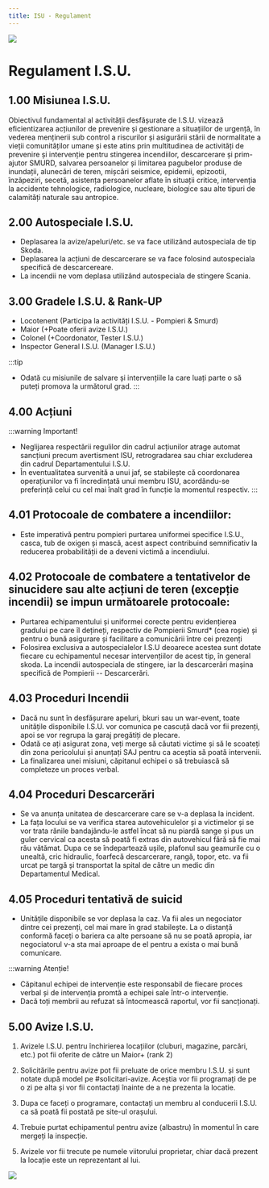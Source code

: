 ```yaml
---
title: ISU - Regulament
---
```


![](https://i.imgur.com/LvfaJB2.png)

# <span class="title-font">Regulament I.S.U.</span>

## 1.00 Misiunea I.S.U.
Obiectivul fundamental al activității desfășurate de I.S.U. vizează eficientizarea acțiunilor de prevenire și gestionare a situațiilor de urgență, în vederea menținerii sub control a riscurilor și asigurării stării de normalitate a vieții comunităților umane și este atins prin multitudinea de activități de prevenire și intervenție pentru stingerea incendiilor, descarcerare și prim-ajutor SMURD, salvarea persoanelor și limitarea pagubelor produse de inundații, alunecări de teren, mișcări seismice, epidemii, epizootii, înzăpeziri, secetă, asistența persoanelor aflate în situații critice, intervenția la accidente tehnologice, radiologice, nucleare, biologice sau alte tipuri de calamități naturale sau antropice.

## 2.00 Autospeciale I.S.U.
- Deplasarea la avize/apeluri/etc. se va face utilizând autospeciala de tip Skoda.
- Deplasarea la acțiuni de descarcerare se va face folosind autospeciala specifică de descarcereare.
- La incendii ne vom deplasa utilizând autospeciala de stingere Scania.

## 3.00 Gradele I.S.U. & Rank-UP
- Locotenent (Participa la activități I.S.U. - Pompieri & Smurd)
- Maior (+Poate oferii avize I.S.U.)
- Colonel (+Coordonator, Tester I.S.U.)
- Inspector General I.S.U. (Manager I.S.U.)

:::tip
- Odată cu misiunile de salvare și intervențiile la care luați parte o să puteți promova la următorul grad.
:::

## 4.00 Acțiuni
:::warning Important!
- Neglijarea respectării regulilor din cadrul acțiunilor atrage automat sancțiuni precum avertisment ISU, retrogradarea sau chiar excluderea din cadrul Departamentului I.S.U.
- În eventualitatea survenită a unui jaf, se stabilește că coordonarea operațiunilor va fi încredințată unui membru ISU, acordându-se preferință celui cu cel mai înalt grad în funcție la momentul respectiv.
:::

## 4.01 Protocoale de combatere a incendiilor:
- Este imperativă pentru pompieri purtarea uniformei specifice I.S.U., casca, tub de oxigen și mască, acest aspect contribuind semnificativ la reducerea probabilității de a deveni victimă a incendiului.

## 4.02 Protocoale de combatere a tentativelor de sinucidere sau alte acțiuni de teren (excepție incendii) se impun următoarele protocoale:
- Purtarea echipamentului și uniformei corecte pentru evidențierea gradului pe care îl dețineți, respectiv de Pompierii Smurd* (cea roșie) și pentru o bună asigurare și facilitare a comunicării între cei prezenți
- Folosirea exclusiva a autospecialelor I.S.U deoarece acestea sunt dotate fiecare cu echipamentul necesar intervențiilor de acest tip, în general skoda. La incendii autospeciala de stingere, iar la descarcerări mașina specifică de Pompierii -- Descarcerări.

## 4.03 Proceduri Incendii
- Dacă nu sunt în desfășurare apeluri, bkuri sau un war-event, toate unitățile disponibile I.S.U. vor comunica pe cascuță dacă vor fii prezenți, apoi se vor regrupa la garaj pregătiți de plecare.
- Odată ce ați asigurat zona, veți merge să căutati victime și să le scoateți din zona pericolului și anunțați SAJ pentru ca aceștia să poată intervenii.
- La finalizarea unei misiuni, căpitanul echipei o să trebuiască să completeze un proces verbal.

## 4.04 Proceduri Descarcerări
- Se va anunța unitatea de descarcerare care se v-a deplasa la incident.
- La fața locului se va verifica starea autovehiculelor și a victimelor și se vor trata rănile bandajându-le astfel încat să nu piardă sange și pus un guler cervical ca acesta să poată fi extras din autovehicul fără să fie mai rău vătămat. Dupa ce se îndepartează ușile, plafonul sau geamurile cu o unealtă, cric hidraulic, foarfecă descarcerare, rangă, topor, etc. va fii urcat pe targă și transportat la spital de către un medic din Departamentul Medical.

## 4.05 Proceduri tentativă de suicid
- Unitățile disponibile se vor deplasa la caz. Va fii ales un negociator dintre cei prezenți, cel mai mare în grad stabilește. La o distanță conformă faceți o bariera ca alte persoane să nu se poată apropia, iar negociatorul v-a sta mai aproape de el pentru a exista o mai bună comunicare.

:::warning Atenție!
- Căpitanul echipei de intervenție este responsabil de fiecare proces verbal și de intervenția promtă a echipei sale într-o intervenție.
- Dacă toți membrii au refuzat să întocmească raportul, vor fii sancționați.

## 5.00 Avize I.S.U.
1. Avizele I.S.U. pentru închirierea locațiilor (cluburi, magazine, parcări, etc.) pot fii oferite de către un Maior+ (rank 2)

2. Solicitările pentru avize pot fii preluate de orice membru I.S.U. și sunt notate după model pe #solicitari-avize. Aceștia vor fii programați de pe o zi pe alta și vor fii contactați înainte de a ne prezenta la locatie.

3. Dupa ce faceți o programare, contactați un membru al conducerii I.S.U. ca să poată fii postată pe site-ul orașului.

4. Trebuie purtat echipamentul pentru avize (albastru) în momentul în care mergeți la inspecție.

5. Avizele vor fii trecute pe numele viitorului proprietar, chiar dacă prezent la locație este un reprezentant al lui.

![](https://i.imgur.com/mIZ4Qhw.png)